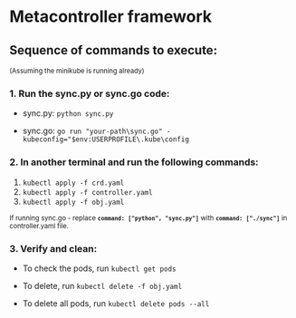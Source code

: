 # Metacontroller framework #

## Sequence of commands to execute: ##

<sub>(Assuming the minikube is running already)</sub>

### 1. Run the sync.py or sync.go code: ###

- sync.py: ```python sync.py```

- sync.go: ```go run "your-path\sync.go" -kubeconfig="$env:USERPROFILE\.kube\config```

### 2. In another terminal and run the following commands: ###
1. ```kubectl apply -f crd.yaml```
2. ```kubectl apply -f controller.yaml```
3. ```kubectl apply -f obj.yaml```

<sub>If running sync.go - replace **```command: ["python", "sync.py"]```** with **```command: ["./sync"]```** in controller.yaml file.</sub>

### 3. Verify and clean: ###
 - To check the pods, run ```kubectl get pods```

 - To delete, run ```kubectl delete -f obj.yaml```

 - To delete all pods, run ```kubectl delete pods --all```
